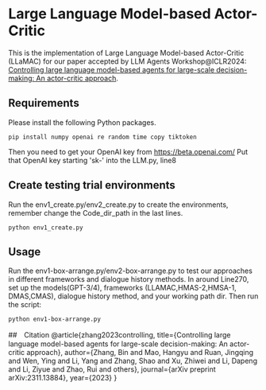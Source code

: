 # Large Language Model-based Actor-Critic
This is the implementation of Large Language Model-based Actor-Critic (LLaMAC) for our paper accepted by LLM Agents Workshop@ICLR2024: [Controlling large language model-based agents for large-scale decision-making: An actor-critic approach](https://arxiv.org/abs/2311.13884).


## Requirements
Please install the following Python packages.
```
pip install numpy openai re random time copy tiktoken
```

Then you need to get your OpenAI key from https://beta.openai.com/
Put that OpenAI key starting 'sk-' into the LLM.py, line8

## Create testing trial environments
Run the env1_create.py/env2_create.py to create the environments, remember change the Code_dir_path in the last lines.

```
python env1_create.py
```

## Usage
Run the env1-box-arrange.py/env2-box-arrange.py to test our approaches in different frameworks and dialogue history methods. In around Line270, set up the models(GPT-3/4), frameworks (LLAMAC,HMAS-2,HMSA-1, DMAS,CMAS), dialogue history method, and your working path dir. Then run the script:

```
python env1-box-arrange.py
```

##　Citation
@article{zhang2023controlling,
  title={Controlling large language model-based agents for large-scale decision-making: An actor-critic approach},
  author={Zhang, Bin and Mao, Hangyu and Ruan, Jingqing and Wen, Ying and Li, Yang and Zhang, Shao and Xu, Zhiwei and Li, Dapeng and Li, Ziyue and Zhao, Rui and others},
  journal={arXiv preprint arXiv:2311.13884},
  year={2023}
}




